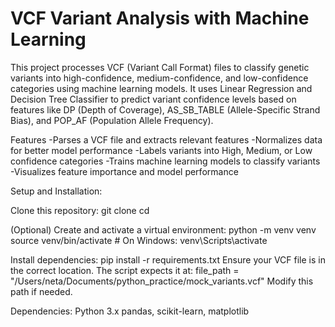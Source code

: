 # VCF Variant Analysis with Machine Learning

This project processes VCF (Variant Call Format) files to classify genetic variants into high-confidence, medium-confidence, and low-confidence categories using machine learning models. It uses Linear Regression and Decision Tree Classifier to predict variant confidence levels based on features like DP (Depth of Coverage), AS_SB_TABLE (Allele-Specific Strand Bias), and POP_AF (Population Allele Frequency).

Features
-Parses a VCF file and extracts relevant features
-Normalizes data for better model performance
-Labels variants into High, Medium, or Low confidence categories
-Trains machine learning models to classify variants
-Visualizes feature importance and model performance

Setup and Installation:

Clone this repository:
git clone <your-repo-url>
cd <your-repo-name>

(Optional) Create and activate a virtual environment:
python -m venv venv  
source venv/bin/activate  # On Windows: venv\Scripts\activate

Install dependencies:
pip install -r requirements.txt
Ensure your VCF file is in the correct location. The script expects it at:
file_path = "/Users/neta/Documents/python_practice/mock_variants.vcf"
Modify this path if needed.


Dependencies:
Python 3.x
pandas, scikit-learn, matplotlib
